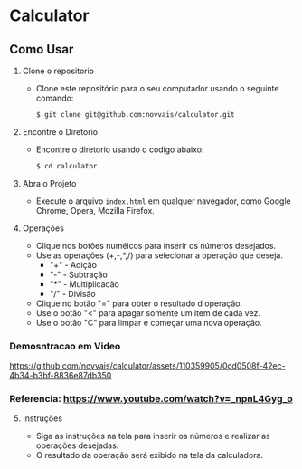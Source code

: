 # Calculator

## Como Usar 
1. Clone o repositorio

    * Clone este repositório para o seu computador usando o seguinte comando:

        ```bash
        $ git clone git@github.com:novvais/calculator.git

2. Encontre o Diretorio

   * Encontre o diretorio usando o codigo abaixo:
   
        ```bash
        $ cd calculator
   

3. Abra o Projeto
    * Execute o arquivo `index.html` em qualquer navegador, como Google Chrome, Opera, Mozilla Firefox.

4. Operações
    * Clique nos botões numéicos para inserir os números desejados.
    * Use as operações (+,-,*,/) para selecionar a operação que deseja.
        * "+" - Adição
        * "-" - Subtração
        * "*" - Multiplicacão
        * "/" - Divisão
    * Clique no botão "=" para obter o resultado d operação.
    * Use o botão "<" para apagar somente um item de cada vez.
    * Use o botão "C" para limpar e começar uma nova operação.

### Demosntracao em Video

https://github.com/novvais/calculator/assets/110359905/0cd0508f-42ec-4b34-b3bf-8836e87db350

### Referencia: https://www.youtube.com/watch?v=_npnL4Gyg_o
5. Instruções

    * Siga as instruções na tela para inserir os números e realizar as operações desejadas.
    * O resultado da operação será exibido na tela da calculadora.
